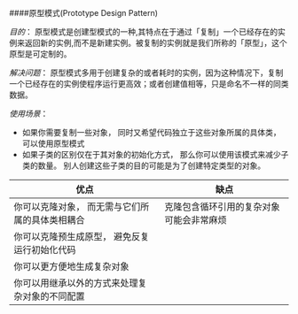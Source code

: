 ####原型模式(Prototype Design Pattern)

*目的*： 原型模式是创建型模式的一种,其特点在于通过「复制」一个已经存在的实例来返回新的实例,而不是新建实例。被复制的实例就是我们所称的「原型」，这个原型是可定制的。

*解决问题*： 原型模式多用于创建复杂的或者耗时的实例，因为这种情况下，复制一个已经存在的实例使程序运行更高效；或者创建值相等，只是命名不一样的同类数据。
       

*使用场景*：
  * 如果你需要复制一些对象， 同时又希望代码独立于这些对象所属的具体类， 可以使用原型模式
  * 如果子类的区别仅在于其对象的初始化方式， 那么你可以使用该模式来减少子类的数量。 别人创建这些子类的目的可能是为了创建特定类型的对象。

| 优点 |缺点  | 
| ----  |---- |   
| 你可以克隆对象， 而无需与它们所属的具体类相耦合 | 克隆包含循环引用的复杂对象可能会非常麻烦  | 
| 你可以克隆预生成原型， 避免反复运行初始化代码  |  | 
| 你可以更方便地生成复杂对象  |  | 
| 你可以用继承以外的方式来处理复杂对象的不同配置  |  | 


 
